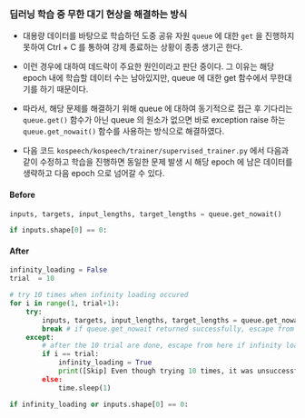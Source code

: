 ### 딥러닝 학습 중 무한 대기 현상을 해결하는 방식

- 대용량 데이터를 바탕으로 학습하던 도중 공유 자원 `queue` 에 대한 `get` 을 진행하지 못하여 Ctrl + C 를 통하여 강제 종료하는 상황이 종종 생기곤 한다.

- 이런 경우에 대하여 데드락이 주요한 원인이라고 판단 중이다. 그 이유는 해당 epoch 내에 학습할 데이터 수는 남아있지만, queue 에 대한 get 함수에서 무한대기를 하기 때문이다.

- 따라서, 해당 문제를 해결하기 위해 queue 에 대하여 동기적으로 접근 후 기다리는 `queue.get()` 함수가 아닌 queue 의 원소가 없으면 바로 exception raise 하는 `queue.get_nowait()` 함수를 사용하는 방식으로 해결하였다.


- 다음 코드 `kospeech/kospeech/trainer/supervised_trainer.py` 에서 다음과 같이 수정하고 학습을 진행하면 동일한 문제 발생 시 해당 epoch 에 남은 데이터를 생략하고 다음 epoch 으로 넘어갈 수 있다.

#### Before

```python
inputs, targets, input_lengths, target_lengths = queue.get_nowait()

if inputs.shape[0] == 0:
```

#### After
```python
infinity_loading = False
trial  = 10

# try 10 times when infinity loading occured
for i in range(1, trial+1):
    try:
        inputs, targets, input_lengths, target_lengths = queue.get_nowait()
        break # if queue.get_nowait returned successfully, escape from here
    except:
        # after the 10 trial are done, escape from here if infinity loading is remaining
        if i == trial:
            infinity_loading = True
            print([Skip] Even though trying 10 times, it was unsuccessful to load datas. Skip it..")
        else:
            time.sleep(1)

if infinity_loading or inputs.shape[0] == 0:
```
